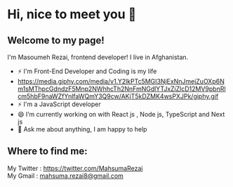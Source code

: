 #  Hi, nice to meet you 👋 
## Welcome to my page! <br>
I'm Masoumeh Rezai, frontend developer! I live in Afghanistan.<br>
-  ⚡  I'm Front-End Developer and Coding is my life  <br>
- https://media.giphy.com/media/v1.Y2lkPTc5MGI3NjExNnJmejZuOXp6Nm1sMThpcGdndzF5Mnp2NWhhcTh2NnFmNGdlYTJxZiZlcD12MV9pbnRlcm5hbF9naWZfYnlfaWQmY3Q9cw/AKjT5kDZMK4wsPXJPk/giphy.gif<br>
-  ⚡  I'm  a JavaScript developer <br>
- 😄  I’m currently working on with React js , Node js, TypeScript and  Next js <br>
- 💬 Ask me about anything, I am happy to help <br>
## Where to find me: 
 My Twitter : https://twitter.com/MahsumaRezai <br>
 My Gmail :  mahsuma.rezai8@gmail.com <br>









 

<!--
**MahsumaRezai/MahsumaRezai** is a ✨ _special_ ✨ repository because its `README.md` (this file) appears on your GitHub profile.

Here are some ideas to get you started:

- 🔭 I’m currently working on ...
- 🌱 I’m currently learning ...
- 👯 I’m looking to collaborate on ...
- 🤔 I’m looking for help with ...
- 💬 Ask me about ...
- 📫 How to reach me: ...
- 😄 Pronouns: ...
- ⚡ Fun fact: ...
-->
